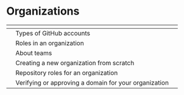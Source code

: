 # Organizations

<table data-view="cards"><thead><tr><th></th><th></th><th></th></tr></thead><tbody><tr><td></td><td>Types of GitHub accounts</td><td></td></tr><tr><td></td><td>Roles in an organization</td><td></td></tr><tr><td></td><td>About teams</td><td></td></tr><tr><td></td><td>Creating a new organization from scratch</td><td></td></tr><tr><td></td><td>Repository roles for an organization</td><td></td></tr><tr><td></td><td>Verifying or approving a domain for your organization</td><td></td></tr></tbody></table>
